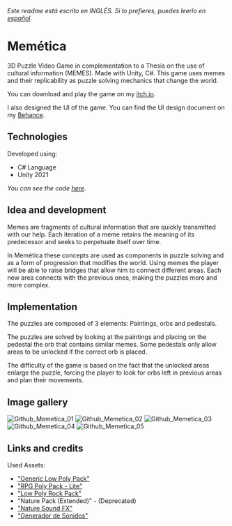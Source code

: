 *Este readme está escrito en INGLÉS. Si lo prefieres, puedes leerlo en [español](README.es.md).*

# Memética

3D Puzzle Video Game in complementation to a Thesis on the use of cultural information (MEMES). Made with Unity, C#.
This game uses memes and their replicability as puzzle solving mechanics that change the world. 

You can download and play the game on my [itch.io](https://facundo-bravo.itch.io/memetica).

I also designed the UI of the game. You can find the UI design document on my [Behance](https://www.behance.net/gallery/175545155/MEMETICA-Videogame-UI-Design).

## Technologies

Developed using:
- C# Language
- Unity 2021

*You can see the code [here](Assets/_Scripts).*

## Idea and development

Memes are fragments of cultural information that are quickly transmitted with our help.
Each iteration of a meme retains the meaning of its predecessor and seeks to perpetuate itself over time.

In Memética these concepts are used as components in puzzle solving and as a form of progression that modifies the world.
Using memes the player will be able to raise bridges that allow him to connect different areas.
Each new area connects with the previous ones, making the puzzles more and more complex.

## Implementation

The puzzles are composed of 3 elements: Paintings, orbs and pedestals.

The puzzles are solved by looking at the paintings and placing on the pedestal the orb that contains similar memes.
Some pedestals only allow areas to be unlocked if the correct orb is placed.

The difficulty of the game is based on the fact that the unlocked areas enlarge the puzzle, forcing the player to look for orbs left in previous areas and plan their movements.

## Image gallery

![Github_Memetica_01](https://github.com/BravoFacundo/MEMETICA/assets/88951560/c4ee33c4-e471-4432-8ad0-e54415f37d75)
![Github_Memetica_02](https://github.com/BravoFacundo/MEMETICA/assets/88951560/6a5aac96-4c7e-473a-893f-36e7eff07422)
![Github_Memetica_03](https://github.com/BravoFacundo/MEMETICA/assets/88951560/338b929b-9fba-4d84-aabc-42793ac374ef)
![Github_Memetica_04](https://github.com/BravoFacundo/MEMETICA/assets/88951560/71fbea3c-1bb8-4e5d-bbd8-6091e86638b4)
![Github_Memetica_05](https://github.com/BravoFacundo/MEMETICA/assets/88951560/6f886381-51c4-4453-9d11-8eaa3da003e6)

## Links and credits

Used Assets:
- ["Generic Low Poly Pack"](https://assetstore.unity.com/packages/3d/environments/generic-low-poly-pack-141077)
- ["RPG Poly Pack - Lite"](https://assetstore.unity.com/packages/3d/environments/landscapes/rpg-poly-pack-lite-148410)
- ["Low Poly Rock Pack"](https://assetstore.unity.com/packages/3d/environments/low-poly-rock-pack-57874)
- "Nature Pack (Extended)" - (Deprecated)
- ["Nature Sound FX"](https://assetstore.unity.com/packages/audio/sound-fx/nature-sound-fx-180413)
- ["Generador de Sonidos"](https://www.leshylabs.com/apps/sfMaker/)
